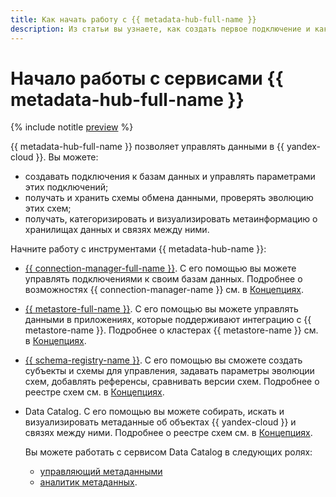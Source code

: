 ```yaml
---
title: Как начать работу с {{ metadata-hub-full-name }}
description: Из статьи вы узнаете, как создать первое подключение и как начать работать с реестром данных.
---
```


# Начало работы с сервисами {{ metadata-hub-full-name }}

{% include notitle [preview](../../_includes/note-preview.md) %}


{{ metadata-hub-full-name }} позволяет управлять данными в {{ yandex-cloud }}. Вы можете:

* создавать подключения к базам данных и управлять параметрами этих подключений;
* получать и хранить схемы обмена данными, проверять эволюцию этих схем;
* получать, категоризировать и визуализировать метаинформацию о хранилищах данных и связях между ними.

Начните работу с инструментами {{ metadata-hub-name }}:

* [{{ connection-manager-full-name }}](connection-manager.md). С его помощью вы можете управлять подключениями к своим базам данных. Подробнее о возможностях {{ connection-manager-name }} см. в [Концепциях](../concepts/connection-manager.md).

* [{{ metastore-full-name }}](metastore.md). С его помощью вы можете управлять данными в приложениях, которые поддерживают интеграцию с {{ metastore-name }}. Подробнее о кластерах {{ metastore-name }} см. в [Концепциях](../concepts/metastore.md).

* [{{ schema-registry-name }}](schema-registry.md). С его помощью вы сможете создать субъекты и схемы для управления, задавать параметры эволюции схем, добавлять референсы, сравнивать версии схем. Подробнее о реестре схем см. в [Концепциях](../concepts/schema-registry.md).


* Data Catalog. С его помощью вы можете собирать, искать и визуализировать метаданные об объектах {{ yandex-cloud }} и связях между ними. Подробнее о реестре схем см. в [Концепциях](../concepts/data-catalog.md).

  Вы можете работать с сервисом Data Catalog в следующих ролях:

  * [управляющий метаданными](data-steward-quickstart.md)
  * [аналитик метаданных](data-analyst-quickstart.md).

